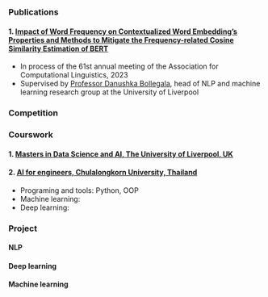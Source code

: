 ### Publications
#### 1. [Impact of Word Frequency on Contextualized Word Embedding’s Properties and Methods to Mitigate the Frequency-related Cosine Similarity Estimation of BERT](https://github.com/saeth40/Mitigate-the-impact-of-word-frequency-on-under-and-over-cosine-similarity-estimation-of-BERT)
- In process of the 61st annual meeting of the Association for Computational Linguistics, 2023
- Supervised by [Professor Danushka Bollegala](https://danushka.net/), head of NLP and machine learning research group at the University of Liverpool

### Competition

### Courswork
#### 1. [Masters in Data Science and AI, The University of Liverpool, UK](https://github.com/saeth40/MSc-Data-Science-and-AI-U-of-Liverpool)
#### 2. [AI for engineers, Chulalongkorn University, Thailand](https://github.com/saeth40/AI-for-Engineers-Chulalongkorn-University-2019)
- Programing and tools: Python, OOP
- Machine learning: 
- Deep learning: 

### Project
#### NLP

#### Deep learning

#### Machine learning


<!--
**saeth40/saeth40** is a ✨ _special_ ✨ repository because its `README.md` (this file) appears on your GitHub profile.

Here are some ideas to get you started:

- 🔭 I’m currently working on ...
- 🌱 I’m currently learning ...
- 👯 I’m looking to collaborate on ...
- 🤔 I’m looking for help with ...
- 💬 Ask me about ...
- 📫 How to reach me: ...
- 😄 Pronouns: ...
- ⚡ Fun fact: ...
-->
